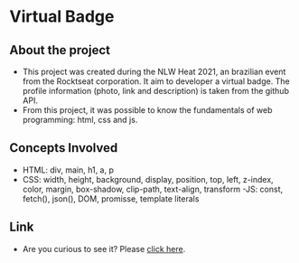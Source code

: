 # Virtual Badge

## About the project

- This project was created during the NLW Heat 2021, an brazilian event from the Rocktseat corporation. It aim to developer a virtual badge. The profile information (photo, link and description) is taken from the github API.
- From this project, it was possible to know the fundamentals of web programming: html, css and js.

## Concepts Involved

- HTML: div, main, h1, a, p
- CSS: width, height, background, display, position, top, left, z-index, color, margin, box-shadow, clip-path, text-align, transform
  -JS: const, fetch(), json(), DOM, promisse, template literals

## Link

- Are you curious to see it? Please [click here](https://farsousa.github.io/virtual-badge/).
